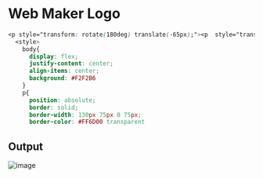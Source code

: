 # Web Maker Logo

```css
<p style="transform: rotate(180deg) translate(-65px);"><p  style="transform: rotate(180deg) translate(-45px);border-color: #FD4602 transparent"><p   style="transform: translate(-45px);border-color: #FD4602 transparent"><p style="transform: translate(-65px);border-color:#FF6D00 transparent">
  <style>
    body{
      display: flex;
      justify-content: center;
      align-items: center;
      background: #F2F2B6
    }
    p{
      position: absolute;
      border: solid;
      border-width: 130px 75px 0 75px;
      border-color: #FF6D00 transparent
  ```
  
  
## Output

![image](https://user-images.githubusercontent.com/26904087/120362645-e8fdfe00-c328-11eb-858f-63f56419886a.png)
